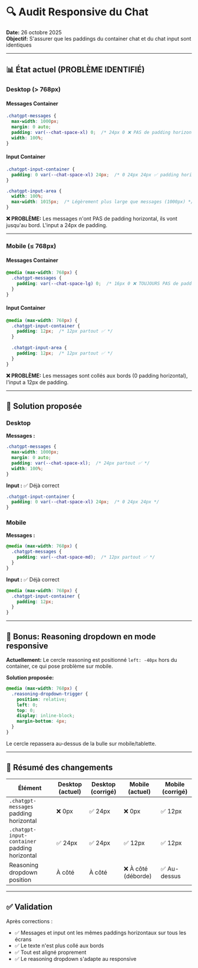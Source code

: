 # 🔍 Audit Responsive du Chat
**Date:** 26 octobre 2025  
**Objectif:** S'assurer que les paddings du container chat et du chat input sont identiques

---

## 📊 État actuel (PROBLÈME IDENTIFIÉ)

### Desktop (> 768px)

#### Messages Container
```css
.chatgpt-messages {
  max-width: 1000px;
  margin: 0 auto;
  padding: var(--chat-space-xl) 0;  /* 24px 0 ❌ PAS de padding horizontal */
  width: 100%;
}
```

#### Input Container
```css
.chatgpt-input-container {
  padding: 0 var(--chat-space-xl) 24px;  /* 0 24px 24px ✅ padding horizontal de 24px */
}

.chatgpt-input-area {
  width: 100%;
  max-width: 1015px;  /* Légèrement plus large que messages (1000px) */
}
```

**❌ PROBLÈME:** Les messages n'ont PAS de padding horizontal, ils vont jusqu'au bord. L'input a 24px de padding.

---

### Mobile (≤ 768px)

#### Messages Container
```css
@media (max-width: 768px) {
  .chatgpt-messages {
    padding: var(--chat-space-lg) 0;  /* 16px 0 ❌ TOUJOURS PAS de padding horizontal */
  }
}
```

#### Input Container
```css
@media (max-width: 768px) {
  .chatgpt-input-container {
    padding: 12px;  /* 12px partout ✅ */
  }
  
  .chatgpt-input-area {
    padding: 12px;  /* 12px partout ✅ */
  }
}
```

**❌ PROBLÈME:** Les messages sont collés aux bords (0 padding horizontal), l'input a 12px de padding.

---

## 🎯 Solution proposée

### Desktop

**Messages :**
```css
.chatgpt-messages {
  max-width: 1000px;
  margin: 0 auto;
  padding: var(--chat-space-xl);  /* 24px partout ✅ */
  width: 100%;
}
```

**Input :** ✅ Déjà correct
```css
.chatgpt-input-container {
  padding: 0 var(--chat-space-xl) 24px;  /* 0 24px 24px */
}
```

### Mobile

**Messages :**
```css
@media (max-width: 768px) {
  .chatgpt-messages {
    padding: var(--chat-space-md);  /* 12px partout ✅ */
  }
}
```

**Input :** ✅ Déjà correct
```css
@media (max-width: 768px) {
  .chatgpt-input-container {
    padding: 12px;
  }
}
```

---

## 🔄 Bonus: Reasoning dropdown en mode responsive

**Actuellement:** Le cercle reasoning est positionné `left: -40px` hors du container, ce qui pose problème sur mobile.

**Solution proposée:**
```css
@media (max-width: 768px) {
  .reasoning-dropdown-trigger {
    position: relative;
    left: 0;
    top: 0;
    display: inline-block;
    margin-bottom: 4px;
  }
}
```

Le cercle repassera au-dessus de la bulle sur mobile/tablette.

---

## 📝 Résumé des changements

| Élément | Desktop (actuel) | Desktop (corrigé) | Mobile (actuel) | Mobile (corrigé) |
|---------|-----------------|------------------|----------------|-----------------|
| `.chatgpt-messages` padding horizontal | ❌ 0px | ✅ 24px | ❌ 0px | ✅ 12px |
| `.chatgpt-input-container` padding horizontal | ✅ 24px | ✅ 24px | ✅ 12px | ✅ 12px |
| Reasoning dropdown position | À côté | À côté | ❌ À côté (déborde) | ✅ Au-dessus |

---

## ✅ Validation

Après corrections :
- ✅ Messages et input ont les mêmes paddings horizontaux sur tous les écrans
- ✅ Le texte n'est plus collé aux bords
- ✅ Tout est aligné proprement
- ✅ Le reasoning dropdown s'adapte au responsive

